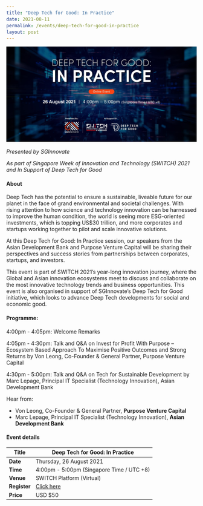 ```yaml
---
title: "Deep Tech for Good: In Practice"
date: 2021-08-11
permalink: /events/deep-tech-for-good-in-practice
layout: post
---
```

![Alt text for image on Isomer site](/images/in-practice_2160x1080px_0.jpg)

*Presented by SGInnovate*

*As part of Singapore Week of Innovation and Technology (SWITCH) 2021 and In Support of Deep Tech for Good*

#### About

Deep Tech has the potential to ensure a sustainable, liveable future for our planet in the face of grand environmental and societal challenges. With rising attention to how science and technology innovation can be harnessed to improve the human condition, the world is seeing more ESG-oriented investments, which is topping US$30 trillion, and more corporates and startups working together to pilot and scale innovative solutions.  

At this Deep Tech for Good: In Practice session, our speakers from the Asian Development Bank and Purpose Venture Capital will be sharing their perspectives and success stories from partnerships between corporates, startups, and investors.

This event is part of SWITCH 2021’s year-long innovation journey, where the Global and Asian innovation ecosystems meet to discuss and collaborate on the most innovative technology trends and business opportunities. This event is also organised in support of SGInnovate’s Deep Tech for Good initiative, which looks to advance Deep Tech developments for social and economic good.
 
#### Programme:
4:00pm - 4:05pm: Welcome Remarks

4:05pm - 4:30pm: Talk and Q&A on Invest for Profit With Purpose – Ecosystem Based Approach To Maximise Positive Outcomes and Strong Returns by Von Leong, Co-Founder & General Partner, Purpose Venture Capital

4:30pm - 5:00pm: Talk and Q&A on Tech for Sustainable Development by Marc Lepage, Principal IT Specialist (Technology Innovation), Asian Development Bank


Hear from:
- Von Leong, Co-Founder & General Partner, **Purpose Venture Capital**
- Marc Lepage, Principal IT Specialist (Technology Innovation), **Asian Development Bank**

#### Event details


| **Title** | Deep Tech for Good: In Practice|
| -------- | -------- |
|**Date** | Thursday, 26 August 2021 
| **Time**    | 4:00pm - 5:00pm (Singapore Time / UTC +8) |
|**Venue** | SWITCH Platform (Virtual)
| **Register** | [Click here](https://events.hubilo.com/switchsg/register) |
|**Price** | USD $50